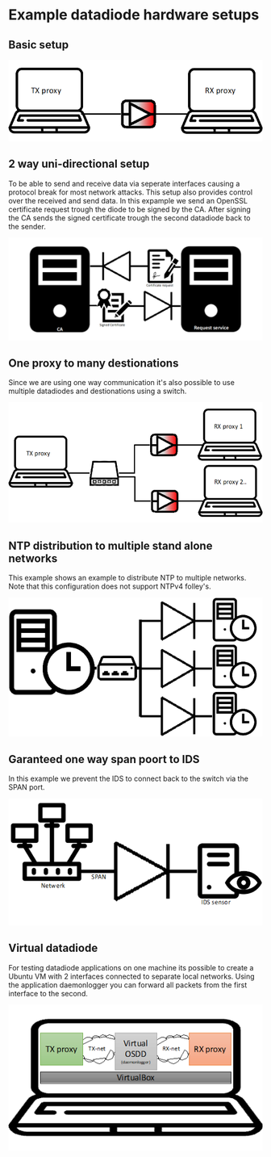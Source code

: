 # Example datadiode hardware setups

## Basic setup

![Simple datadiode setup](img_simple_datadiode_setup.png)

## 2 way uni-directional setup

To be able to send and receive data via seperate interfaces causing a protocol break for most network attacks. This setup also provides control over the received and send data.
In this expample we send an OpenSSL certificate request trough the diode to be signed by the CA. After signing the CA sends the signed certificate trough the second datadiode back to the sender.

![2 way datadiode](img_2_way_datadiode_setup.png)

## One proxy to many destionations

Since we are using one way communication it's also possible to use multiple datadiodes and destionations using a switch.

![](img_one_to_many_datadiode_setup.png)

## NTP distribution to multiple stand alone networks

This example shows an example to distribute NTP to multiple networks. Note that this configuration does not support NTPv4 folley's.

![](img_NTP_timeserver_to_multiple_networks.png)

## Garanteed one way span poort to IDS

In this example we prevent the IDS to connect back to the switch via the SPAN port.

![](img_span_port_with_diode.png)

## Virtual datadiode

For testing datadiode applications on one machine its possible to create a Ubuntu VM with 2 interfaces connected to separate local networks.
Using the application daemonlogger you can forward all packets from the first interface to the second.

![Virtual datadiode](img_virtual_datadiode_setup.png)
